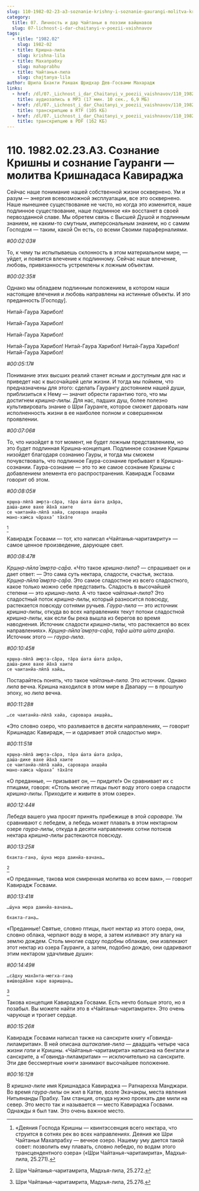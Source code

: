 ```yaml
---
slug: 110-1982-02-23-a3-soznanie-krishny-i-soznanie-gaurangi-molitva-krishnadasa-kaviradzha
category:
  title: 07. Личность и дар Чайтаньи в поэзии вайшнавов
  slug: 07-lichnost-i-dar-chaitanyi-v-poezii-vaishnavov
tags:
  - title: "1982.02"
    slug: 1982-02
  - title: Кришна-лила
    slug: krishna-lila
  - title: Махапрабху
    slug: mahaprabhu
  - title: Чайтанья-лила
    slug: chajtanya-lila
author: Шрила Бхакти Ракшак Шридхар Дев-Госвами Махарадж
links:
  - href: /dl/07._Lichnost_i_dar_Chaitanyi_v_poezii_vaishnavov/110_1982.02.23.A3_SridharMj_Soznanie_Krishny_i_Soznanie_Gaurangi___Molitva_Krishnadasa_Kaviradzha.mp3
    title: аудиозапись в MP3 (17 мин. 10 сек., 6,9 МБ)
  - href: /dl/07._Lichnost_i_dar_Chaitanyi_v_poezii_vaishnavov/110_1982.02.23.A3_SridharMj_Soznanie_Krishny_i_Soznanie_Gaurangi___Molitva_Krishnadasa_Kaviradzha.rtf
    title: транскрипцию в RTF (105 КБ)
  - href: /dl/07._Lichnost_i_dar_Chaitanyi_v_poezii_vaishnavov/110_1982.02.23.A3_SridharMj_Soznanie_Krishny_i_Soznanie_Gaurangi___Molitva_Krishnadasa_Kaviradzha.pdf
    title: транскрипцию в PDF (162 КБ)
---
```


# 110. 1982.02.23.A3. Сознание Кришны и сознание Гауранги — молитва Кришнадаса Кавираджа

Сейчас наше понимание нашей собственной жизни осквернено. Ум и разум — энергия всевозможной эксплуатации, все это осквернено. Наше нынешнее существование не чисто, но когда это изменится, наше подлинное существование, наше подлинное «я» восстанет в своей первозданной славе. Мы обретем связь с Высшей Душой и подлинным знанием, не каким-то смутным, имперсональным знанием, но с самим Господом — таким, какой Он есть, со всеми Своими параферналиями.

*#00:02:03#*

То, к чему ты испытываешь склонность в этом материальном мире, — уйдет, и появится влечение к подлинному. Сейчас наше влечение, любовь, привязанность устремлены к ложным объектам.

*#00:02:35#*

Однако мы обладаем подлинным положением, в котором наши настоящие влечения и любовь направлены на истинные объекты. И это преданность [Господу].

Нитай-Гаура Харибол!

Нитай-Гаура Харибол!

Нитай-Гаура Харибол!

Нитай-Гаура Харибол! Нитай-Гаура Харибол! Нитай-Гаура Харибол! Нитай-Гаура Харибол!

*#00:05:17#*

Понимание этих высших реалий станет ясным и доступным для нас и приведет нас к высочайшей цели жизни. И тогда мы поймем, что предназначены для этого: сделать Гаурангу достоянием нашей души, приблизиться к Нему — значит обрести гарантию того, что мы достигнем *кришна-лилы*. Для нас, падших душ, более полезно культивировать знание о Шри Гауранге, которое сможет даровать нам исполненность жизни в ее наиболее полном и совершенном проявлении.

*#00:07:06#*

То, что низойдет в тот момент, не будет ложным представлением, но это будет подлинная Кришна-концепция. Подлинное сознание Кришны низойдет благодаря сознанию Гауры, и тогда мы сможем почувствовать, что подлинное Гаура-сознание пребывает в Кришна-сознании. Гаура-сознание — это то же самое сознание Кришны с добавлением элемента его распространения. Кавирадж Госвами говорит об этом.

*#00:08:05#*

    кр̣ш̣н̣а-лӣла̄ амр̣та-са̄ра, та̄ра ш́ата ш́ата дха̄ра,
    даш́а-дике вахе йа̄ха̄ хаите
    се чаитанйа-лӣла̄ хайа, саровара акш̣айа
    мано-хам̇са ча̄раха’ та̄ха̄те
[^_ftn1]

Кавирадж Госвами — тот, кто написал «Чайтанья-чаритамриту» — самое ценное произведение, дарующее свет.

*#00:08:47#*

*Кр̣ш̣н̣а-лӣла̄ амр̣та-са̄ра*. «Что такое *кришна-лила*? — спрашивает он и дает ответ: — Это сама суть нектара, сладости, счастья, экстаза. *Кр̣ш̣н̣а-лӣла̄ амр̣та-са̄ра*. Это самое сладостное из всего сладостного, какое только можно себе представить. Сладость в высочайшей степени — это *кришна-лила*. А что такое *чайтанья-лила*? Это сладостный поток *кришна-лилы*, который разносится повсюду, растекается повсюду сотнями ручьев. *Гаура-лила* — это источник *кришна-лилы*, откуда во всех направлениях текут потоки сладостной *кришна-лилы*, как если бы река вышла из берегов во время наводнения. Источник сладости *кришна-лилы*, что растекается во всех направлениях». *Кр̣ш̣н̣а-лӣла̄ амр̣та-са̄ра, та̄ра ш́ата ш́ата дха̄ра*. Источник этого — *гаура-лила*.

*#00:10:45#*

    кр̣ш̣н̣а-лӣла̄ амр̣та-са̄ра, та̄ра ш́ата ш́ата дха̄ра,
    даш́а-дике вахе йа̄ха̄ хаите
    се чаитанйа-лӣла̄ хайа…

Постарайтесь понять, что такое *чайтанья-лила*. Это источник. Однако *лила* вечна. Кришна находился в этом мире в Двапару — в прошлую эпоху, но *лила* вечна.

*#00:11:28#*

    …се чаитанйа-лӣла̄ хайа, саровара акш̣айа…

«Это словно озеро, что разливается в десяти направлениях, — говорит Кришнадас Кавирадж, — и одаривает этой сладостью мир».

*#00:11:51#*

    кр̣ш̣н̣а-лӣла̄ амр̣та-са̄ра, та̄ра ш́ата ш́ата дха̄ра,
    даш́а-дике вахе йа̄ха̄ хаите
    се чаитанйа-лӣла̄ хайа, саровара акш̣айа
    мано-хам̇са ча̄раха’ та̄ха̄те

«О преданные, — призывает он, — придите!» Он сравнивает их с птицами, говоря: «Столь многие птицы пьют воду этого озера сладости *кришна-лилы*. Приходите и живите в этом озере».

*#00:12:44#*

Лебедя вашего ума просят принять прибежище в этой *сароваре*. Ум сравнивают с лебедем, а лебедь может плавать в этом нектарном озере *гаура-лилы*, откуда в десяти направлениях сотни потоков нектара *кришна-лилы* растекаются повсюду.

*#00:13:25#*

    бхакта-ган̣а, ш́уна мора даинйа-вачана…
[^_ftn2]

«О преданные, такова моя смиренная молитва ко всем вам», — говорит Кавирадж Госвами.

*#00:13:41#*

    …ш́уна мора даинйа-вачана…

    бхакта-ган̣а…

«Преданные! Святые, словно птицы, пьют нектар из этого озера, они, словно облака, черпают воду в море, а затем изливают эту влагу на землю дождем. Столь многие *садху* подобны облакам, они извлекают этот нектар из озера Гауранги, а затем, подобно дождю, они одаривают этим нектаром удачливые души»:

*#00:14:49#*

    …са̄дху маха̄нта-мегха-ган̣а
    виш́водйа̄не каре вариш̣ан̣а…
[^_ftn3]

Такова концепция Кавираджа Госвами. Есть нечто больше этого, но я позабыл. Вы можете найти это в «Чайтанья-чаритамрите». Это очень чарующе и трогает сердце.

*#00:15:26#*

Кавирадж Госвами написал также на санскрите книгу «Говинда-лиламритам». В ней описана *аштакалия-лила* — двадцать четыре часа жизни *гопи* и Кришны. «Чайтанья-чаритамрита» написана на бенгали и санскрите, а «Говинда-лиламритам» — исключительно на санскрите. Эти две бессмертные книги занимают высочайшее положение.

*#00:16:12#*

В *кришна-лиле* имя Кришнадаса Кавираджа — Ратнарехха Манджари. Во время *гаура-лилы* он жил в Катве, возле Экачакры, места явления Нитьянанды Прабху. Там станция, откуда нужно проехать две мили на север. Это место так и называется — место Кавираджа Госвами. Однажды я был там. Это очень важное место.



[^_ftn1]: «Деяния Господа Кришны — квинтэссенция всего нектара, что струится в сотнях рек во всех направлениях. Деяния же Шри Чайтаньи Махапрабху — вечное озеро. Нашему уму дается такой совет: позволить ему плавать, словно лебедю, по водам этого трансцендентного озера» («Шри Чайтанья-чаритамрита», Мадхья-лила, 25.271).

[^_ftn2]: Шри Чайтанья-чаритамрита, Мадхья-лила, 25.272.

[^_ftn3]: Шри Чайтанья-чаритамрита, Мадхья-лила, 25.276.

